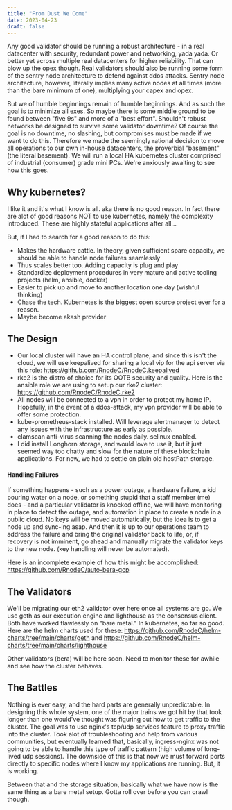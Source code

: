 ```yaml
---
title: "From Dust We Come"
date: 2023-04-23
draft: false
---
```


Any good validator should be running a robust architecture - in a real datacenter with security, redundant power and networking, yada yada.  Or better yet across multiple real datacenters for higher reliability.  That can blow up the opex though.  Real validators should also be running some form of the sentry node architecture to defend against ddos attacks.  Sentry node architecture, however, literally implies many active nodes at all times (more than the bare minimum of one), multiplying your capex and opex.

But we of humble beginnings remain of humble beginnings.  And as such the goal is to minimize all exes. So maybe there is some middle ground to be found between "five 9s" and more of a "best effort".  Shouldn't robust networks be designed to survive some validator downtime?  Of course the goal is no downtime, no slashing, but compromises must be made if we want to do this.  Therefore we made the seemingly rational decision to move all operations to our own in-house datacenters, the proverbial "basement" (the literal basement).  We will run a local HA kubernetes cluster comprised of industrial (consumer) grade mini PCs.  We're anxiously awaiting to see how this goes.

## Why kubernetes?

I like it and it's what I know is all.  aka there is no good reason. In fact there are alot of good reasons NOT to use kubernetes, namely the complexity introduced.  These are highly stateful applications after all...

But, if I had to search for a good reason to do this:

- Makes the hardware cattle.  In theory, given sufficient spare capacity, we should be able to handle node failures seamlessly
- Thus scales better too.  Adding capacity is plug and play
- Standardize deployment procedures in very mature and active tooling projects (helm, ansible, docker)
- Easier to pick up and move to another location one day (wishful thinking)
- Chase the tech.  Kubernetes is the biggest open source project ever for a reason.
- Maybe become akash provider

## The Design

- Our local cluster will have an HA control plane, and since this isn't the cloud, we will use keepalived for sharing a local vip for the api server via this role:  https://github.com/RnodeC/RnodeC.keepalived
- rke2 is the distro of choice for its OOTB security and quality. Here is the ansible role we are using to setup our rke2 cluster:  https://github.com/RnodeC/RnodeC.rke2
- All nodes will be connected to a vpn in order to protect my home IP.  Hopefully, in the event of a ddos-attack, my vpn provider will be able to offer some protection.
- kube-prometheus-stack installed.  Will leverage alertmanager to detect any issues with the infrastructure as early as possible.
- clamscan anti-virus scanning the nodes daily.  selinux enabled.
- I did install Longhorn storage, and would love to use it, but it just seemed way too chatty and slow for the nature of these blockchain applications.  For now, we had to settle on plain old hostPath storage.

#### Handling Failures

If something happens - such as a power outage, a hardware failure, a kid pouring water on a node, or something stupid that a staff member (me) does - and a particular validator is knocked offline, we will have monitoring in place to detect the outage, and automation in place to create a node in a public cloud.  No keys will be moved automatically, but the idea is to get a node up and sync-ing asap.  And then it is up to our operations team to address the failure and bring the original validator back to life, or, if recovery is not imminent, go ahead and manually migrate the validator keys to the new node.  (key handling will never be automated).

Here is an incomplete example of how this might be accomplished:  https://github.com/RnodeC/auto-bera-gcp

## The Validators

We'll be migrating our eth2 validator over here once all systems are go.  We use geth as our execution engine and lighthouse as the consensus client.  Both have worked flawlessly on "bare metal."  In kubernetes, so far so good.  Here are the helm charts used for these:  https://github.com/RnodeC/helm-charts/tree/main/charts/geth and https://github.com/RnodeC/helm-charts/tree/main/charts/lighthouse

Other validators (bera) will be here soon.  Need to monitor these for awhile and see how the cluster behaves.

## The Battles

Nothing is ever easy, and the hard parts are generally unpredictable.  In designing this whole system, one of the major trains we got hit by that took longer than one would've thought was figuring out how to get traffic to the cluster.  The goal was to use nginx's tcp/udp services feature to proxy traffic into the cluster.  Took alot of troubleshooting and help from various communities, but eventually learned that, basically, ingress-nginx was not going to be able to handle this type of traffic pattern (high volume of long-lived udp sessions).  The downside of this is that now we must forward ports directly to specific nodes where I know my applications are running.  But, it is working.

Between that and the storage situation, basically what we have now is the same thing as a bare metal setup.  Gotta roll over before you can crawl though.
